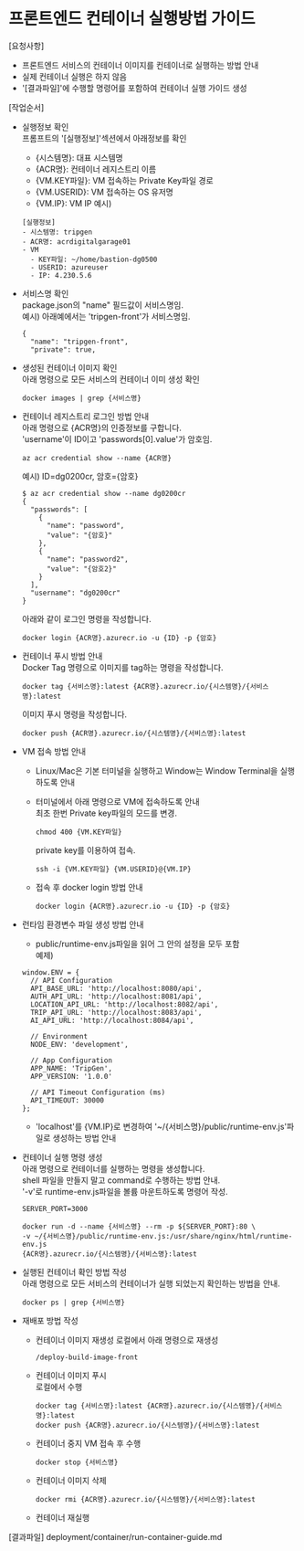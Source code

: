 # 프론트엔드 컨테이너 실행방법 가이드

[요청사항]  
- 프론트엔드 서비스의 컨테이너 이미지를 컨테이너로 실행하는 방법 안내  
- 실제 컨테이너 실행은 하지 않음   
- '[결과파일]'에 수행할 명령어를 포함하여 컨테이너 실행 가이드 생성    

[작업순서]
- 실행정보 확인   
  프롬프트의 '[실행정보]'섹션에서 아래정보를 확인
  - {시스템명}: 대표 시스템명   
  - {ACR명}: 컨테이너 레지스트리 이름 
  - {VM.KEY파일}: VM 접속하는 Private Key파일 경로 
  - {VM.USERID}: VM 접속하는 OS 유저명
  - {VM.IP}: VM IP
  예시)
  ```
  [실행정보]
  - 시스템명: tripgen
  - ACR명: acrdigitalgarage01
  - VM
    - KEY파일: ~/home/bastion-dg0500
    - USERID: azureuser
    - IP: 4.230.5.6
  ``` 
  
- 서비스명 확인   
  package.json의 "name" 필드값이 서비스명임.  
  예시) 아래예에서는 'tripgen-front'가 서비스명임.  
  ```
  {
    "name": "tripgen-front",
    "private": true,
  ```
- 생성된 컨테이너 이미지 확인   
  아래 명령으로 모든 서비스의 컨테이너 이미 생성 확인  
  ```
  docker images | grep {서비스명}
  ``` 

- 컨테이너 레지스트리 로그인 방법 안내     
  아래 명령으로 {ACR명}의 인증정보를 구합니다.  
  'username'이 ID이고 'passwords[0].value'가 암호임. 
  ```
  az acr credential show --name {ACR명}
  ```

  예시) ID=dg0200cr, 암호={암호}    
  ```
  $ az acr credential show --name dg0200cr 
  {
    "passwords": [
      {
        "name": "password",
        "value": "{암호}"
      },
      {
        "name": "password2",
        "value": "{암호2}"
      }
    ],
    "username": "dg0200cr"
  }
  ```
  
  아래와 같이 로그인 명령을 작성합니다.   
  ```
  docker login {ACR명}.azurecr.io -u {ID} -p {암호}
  ```

- 컨테이너 푸시 방법 안내   
  Docker Tag 명령으로 이미지를 tag하는 명령을 작성합니다.   
  ```
  docker tag {서비스명}:latest {ACR명}.azurecr.io/{시스템명}/{서비스명}:latest 
  ```
  이미지 푸시 명령을 작성합니다.   
  ```
  docker push {ACR명}.azurecr.io/{시스템명}/{서비스명}:latest
  ```

- VM 접속 방법 안내
  - Linux/Mac은 기본 터미널을 실행하고 Window는 Window Terminal을 실행하도록 안내   
  - 터미널에서 아래 명령으로 VM에 접속하도록 안내  
    최초 한번 Private key파일의 모드를 변경.  
    ```
    chmod 400 {VM.KEY파일}
    ``` 
    
    private key를 이용하여 접속.  
    ``` 
    ssh -i {VM.KEY파일} {VM.USERID}@{VM.IP}
    ``` 
  - 접속 후 docker login 방법 안내   
    ```
    docker login {ACR명}.azurecr.io -u {ID} -p {암호}
    ```

- 런타임 환경변수 파일 생성 방법 안내      
  - public/runtime-env.js파일을 읽어 그 안의 설정을 모두 포함    
  예제)
  ```
  window.ENV = {
    // API Configuration
    API_BASE_URL: 'http://localhost:8080/api',
    AUTH_API_URL: 'http://localhost:8081/api', 
    LOCATION_API_URL: 'http://localhost:8082/api',
    TRIP_API_URL: 'http://localhost:8083/api',
    AI_API_URL: 'http://localhost:8084/api',
    
    // Environment
    NODE_ENV: 'development',
    
    // App Configuration
    APP_NAME: 'TripGen',
    APP_VERSION: '1.0.0'

    // API Timeout Configuration (ms)
    API_TIMEOUT: 30000
  };
  ```
  - 'localhost'를 {VM.IP}로 변경하여 '~/{서비스명}/public/runtime-env.js'파일로 생성하는 방법 안내  
   
- 컨테이너 실행 명령 생성    
  아래 명령으로 컨테이너를 실행하는 명령을 생성합니다.    
  shell 파일을 만들지 말고 command로 수행하는 방법 안내.        
  '-v'로 runtime-env.js파일을 볼륨 마운트하도록 명령어 작성.       
  ```
  SERVER_PORT=3000

  docker run -d --name {서비스명} --rm -p ${SERVER_PORT}:80 \
  -v ~/{서비스명}/public/runtime-env.js:/usr/share/nginx/html/runtime-env.js 
  {ACR명}.azurecr.io/{시스템명}/{서비스명}:latest
  ```

- 실행된 컨테이너 확인 방법 작성    
  아래 명령으로 모든 서비스의 컨테이너가 실행 되었는지 확인하는 방법을 안내.     
  ```
  docker ps | grep {서비스명}
  ```

- 재배포 방법 작성
  - 컨테이너 이미지 재생성 
    로컬에서 아래 명령으로 재생성 
    ```
    /deploy-build-image-front 
    ```
  - 컨테이너 이미지 푸시  
    로컬에서 수행  
    ```
    docker tag {서비스명}:latest {ACR명}.azurecr.io/{시스템명}/{서비스명}:latest
    docker push {ACR명}.azurecr.io/{시스템명}/{서비스명}:latest
    ```     
  - 컨테이너 중지
    VM 접속 후 수행   
    ```
    docker stop {서비스명}
    ```
  - 컨테이너 이미지 삭제  
    ```
    docker rmi {ACR명}.azurecr.io/{시스템명}/{서비스명}:latest
    ``` 
  - 컨테이너 재실행 

[결과파일]
deployment/container/run-container-guide.md

